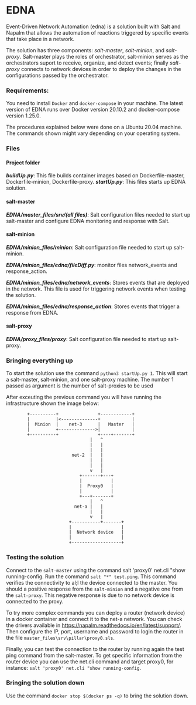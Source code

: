 # EDNA
Event-Driven Network Automation (edna) is a solution built with Salt and Napalm that allows the automation of reactions triggered by specific events that take place in a network.

The solution has three components: *salt-master*, *salt-minion*, and *salt-proxy*. Salt-master plays the roles of orchestrator, salt-minion serves as the orchestrators suport to receive, organize, and detect events; finally *salt-proxy* connects to network devices in order to deploy the changes in the configurations passed by the orchestrator.

### Requirements:
You need to install `Docker` and `docker-compose` in your machine. The latest version of EDNA runs over Docker version 20.10.2 and docker-compose version 1.25.0.

The procedures explained below were done on a Ubuntu 20.04 machine. The commands shown might vary depending on your operating system.


### Files

#### Project folder
***buildUp.py***: This file builds container images based on Dockerfile-master, Dockerfile-minion, Dockerfile-proxy.
***startUp.py***: This files starts up EDNA solution.

#### salt-master
***EDNA/master_files/srv/(all files)***: Salt configuration files needed to start up salt-master and configure EDNA monitoring and response with Salt.

#### salt-minion
***EDNA/minion_files/minion***: Salt configuration file needed to start up salt-minion.

***EDNA/minion_files/edna/fileDiff.py***: monitor files network_events and response_action.

***EDNA/minion_files/edna/network_events***: Stores events that are deployed in the network. This file is used for triggering network events when testing the solution.

***EDNA/minion_files/edna/response_action***: Stores events that trigger a response from EDNA.

#### salt-proxy
***EDNA/proxy_files/proxy***: Salt configuration file needed to start up salt-proxy.

### Bringing everything up
To start the solution use the command `python3 startUp.py 1`. This will start a salt-master, salt-minion, and one salt-proxy machine. The number 1 passed as argument is the number of salt-proxies to be used

After exceuting the previous command you will have running the infrastructure shown the image below:

```
		+----------+               +------------+
		|          |<--------------+            |
		|  Minion  |    net-3      |   Master   |
		|          +-------------->|            |
		+----------+               +----+-------+
				                |   ^
				                |   |
				                |   |
				         net-2  |   |
				                |   |
				                |   |
				                v   |
				            +-------+---+
				            |           |
				            |  Proxy0   |
				            |           |
				            +---+-------+
				                |   ^
				          net-a |   |
				                |   |
				                v   |
				        +-----------+-------+
				        |                   |
				        |  Network device   |
				        |                   |
				        +-------------------+
```

### Testing the solution
Connect to the `salt-master` using the command salt 'proxy0' net.cli "show running-config. Run the command ``salt "*" test.ping``. This command verifies the connectivity to al;l the device connected to the master. You should a positive response from the `salt-minion` and a negative one from the `salt-proxy`. This negative response is due to no network device is connected to the proxy.

To try more complex commands you can deploy a router (network device) in a docker container and connect it to the net-a network. You can check the drivers available in https://napalm.readthedocs.io/en/latest/support/. Then configure the IP, port, username and password to login the router in the file `master_files\srv\pillar\proxy0.sls`.

Finally, you can test the connection to the router by running again the test ping command from the salt-master. To get specific information from the router device you can use the net.cli command and target proxy0, for instance: `salt 'proxy0' net.cli "show running-config`.


### Bringing the solution down
Use the command ``docker stop $(docker ps -q)`` to bring the solution down.
